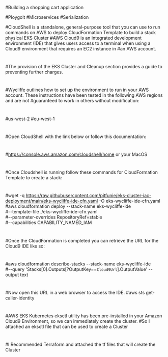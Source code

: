 #Building a shopping cart application

#Ploygolt
#Microservices
#Serialization


#CloudShell is a standalone, general-purpose tool that you can use to run commands on AWS to deploy CloudFormation Template to build a stack physical EKS Cluster
#AWS Cloud9 is an integrated development environment (IDE) that gives users access to a terminal when using a Cloud9 environment that requires an EC2 instance in #an AWS account. 
#
#
#The provision of the EKS Cluster and Cleanup section provides a guide to preventing further charges.
#
#Wycliffe outlines how to set up the environment to run in your AWS account. These instructions have been tested in the following AWS regions and are not #guaranteed to work in others without modification:
#
#us-west-2
#eu-west-1
#
#Open CloudShell with the link below or follow this documentation:
#
#https://console.aws.amazon.com/cloudshell/home or your MacOS
#
#
#Once Cloudshell is running follow these commands for CloudFormation Template to create a stack:
#
#wget -q https://raw.githubusercontent.com/pitfunie/eks-cluster-iac-deployment/main/eks-wycliffe-ide-cfn.yaml -O eks-wycliffe-ide-cfn.yaml
#aws cloudformation deploy --stack-name eks-wycliffe-ide \
#--template-file ./eks-wycliffe-ide-cfn.yaml \
#--parameter-overrides RepositoryRef=stable \
#--capabilities CAPABILITY_NAMED_IAM
#
#Once the CloudFormation is completed you can retrieve the URL for the Cloud9 IDE like so:
#
#aws cloudformation describe-stacks --stack-name eks-wycliffe-ide \
#--query 'Stacks[0].Outputs[?OutputKey==`Cloud9Url`].OutputValue' --output text
#
#Now open this URL in a web browser to access the IDE.
#aws sts get-caller-identity
#
#AWS EKS Kubernetes eksctl utility has been pre-installed in your Amazon Cloud9 Environment, so we can immediately create the cluster. 
#So I attached an eksctl file that can be used to create a Cluster
#
#
#I Recommended Terraform and attached the tf files that will create the Cluster



